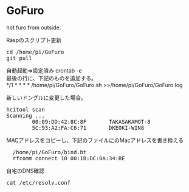 # GoFuro  
hot furo from outside.  

Raspのスクリプト更新  
<pre>
cd /home/pi/GoFuro
git pull
</pre>


自動起動⇒設定済み
crontab -e  
最後の行に、下記のものを追加する。  
*/1 * * * * /home/pi/GoFuro/GoFuro.sh >>/home/pi/GoFuro/GoFuro.log  

新しいドングルに変更した場合。  
<pre>
hcitool scan  
Scanning ...  
        00:09:DD:42:8C:8F       TAKASAKAMOT-8  
        5C:93:A2:FA:C6:71       DKEOKI-WIN8  
</pre>
MACアドレスをコピーし、下記のファイルにのMacアドレスを書き換える  
<pre>
  /home/pi/GoFuro/bind.bt
  rfcomm connect 10 00:1B:DC:0A:34:BE
</pre>

自宅のDNS確認  
<pre>
cat /etc/resolv.conf
</pre>

